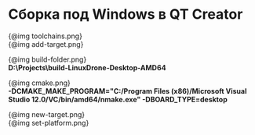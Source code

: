 Сборка под Windows в QT Creator
=============================================

{@img toolchains.png}  
{@img add-target.png}  

{@img build-folder.png}  
**D:\Projects\build-LinuxDrone-Desktop-AMD64**

{@img cmake.png}  
**-DCMAKE_MAKE_PROGRAM="C:/Program Files (x86)/Microsoft Visual Studio 12.0/VC/bin/amd64/nmake.exe" -DBOARD_TYPE=desktop**  

{@img new-target.png}  
{@img set-platform.png}  
